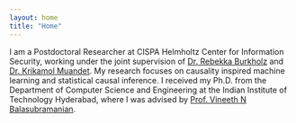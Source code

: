 ```yaml
---
layout: home
title: "Home"
---
```

I am a Postdoctoral Researcher at CISPA Helmholtz Center for Information Security, working under the joint supervision of [Dr. Rebekka Burkholz](https://sites.google.com/view/rebekkaburkholz/) and [Dr. Krikamol Muandet](https://www.krikamol.org/). My research focuses on causality inspired machine learning and statistical causal inference.
I received my Ph.D. from the Department of Computer Science and Engineering at the Indian Institute of Technology Hyderabad, where I was advised by [Prof. Vineeth N Balasubramanian](https://people.iith.ac.in/vineethnb/index.html). 